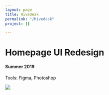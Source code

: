 ```yaml
---
layout: page
title: HiveDesk
permalink: "/hivedesk"
project: []

---
```

# Homepage UI Redesign

#### Summer 2019

Tools: Figma, Photoshop

![](/uploads/site_hivedesk.png)